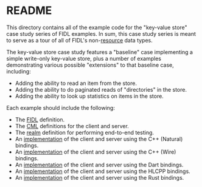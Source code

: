 # README

This directory contains all of the example code for the "key-value store" case
study series of FIDL examples. In sum, this case study series is meant to serve
as a tour of all of FIDL's non-[resource][rfc-0057] data types.

The key-value store case study features a "baseline" case implementing a simple
write-only key-value store, plus a number of examples demonstrating various
possible "extensions" to that baseline case, including:

* Adding the ability to read an item from the store.
* Adding the ability to do paginated reads of "directories" in the store.
* Adding the ability to look up statistics on items in the store.

Each example should include the following:

* The [FIDL][impl-fidl] definition.
* The [CML][impl-cml] definitions for the client and server.
* The [realm][impl-realm] definition for performing end-to-end testing.
* An [implementation][impl-cpp-natural] of the client and server using the C++ (Natural) bindings.
* An [implementation][impl-cpp-wire] of the client and server using the C++ (Wire) bindings.
* An [implementation][impl-dart] of the client and server using the Dart bindings.
* An [implementation][impl-hlcpp] of the client and server using the HLCPP bindings.
* An [implementation][impl-rust] of the client and server using the Rust bindings.

[impl-cml]: baseline/meta
[impl-cpp-natural]: baseline/cpp-natural
[impl-cpp-wire]: baseline/cpp-wire
[impl-dart]: baseline/dart
[impl-fidl]: baseline/fidl
[impl-hlcpp]: baseline/hlcpp
[impl-rust]: baseline/rust
[impl-realm]: baseline/realm
[rfc-0057]: /docs/contribute/governance/rfcs/0057_default_no_handles.md
